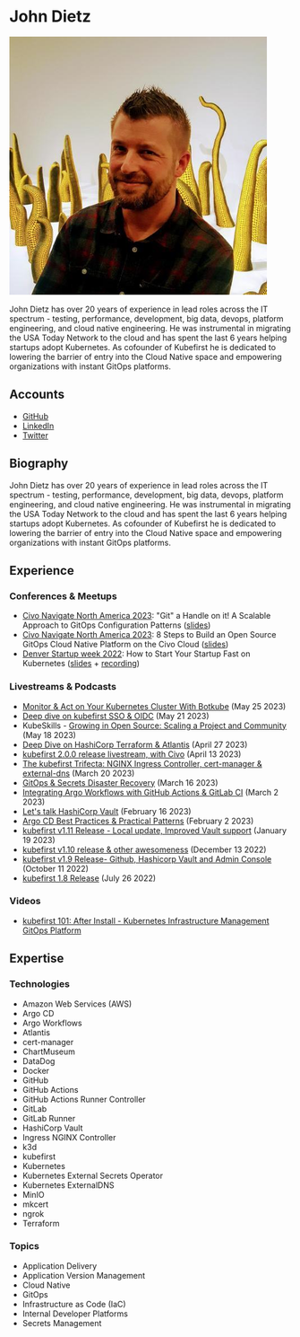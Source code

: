 # John Dietz

![John Dietz smiling](../pictures/john.jpeg)

John Dietz has over 20 years of experience in lead roles across the IT spectrum - testing, performance, development, big data, devops, platform engineering, and cloud native engineering. He was instrumental in migrating the USA Today Network to the cloud and has spent the last 6 years helping startups adopt Kubernetes. As cofounder of Kubefirst he is dedicated to lowering the barrier of entry into the Cloud Native space and empowering organizations with instant GitOps platforms.

## Accounts

- [GitHub](https://github.com/johndietz)
- [LinkedIn](https://www.linkedin.com/in/jd-k8s/)
- [Twitter](https://twitter.com/vitamindietz)

## Biography

John Dietz has over 20 years of experience in lead roles across the IT spectrum - testing, performance, development, big data, devops, platform engineering, and cloud native engineering. He was instrumental in migrating the USA Today Network to the cloud and has spent the last 6 years helping startups adopt Kubernetes. As cofounder of Kubefirst he is dedicated to lowering the barrier of entry into the Cloud Native space and empowering organizations with instant GitOps platforms.

## Experience

### Conferences & Meetups

- [Civo Navigate North America 2023](https://www.civo.com/navigate/north-america-2023): "Git" a Handle on it! A Scalable Approach to GitOps Configuration Patterns ([slides](../slides/Civo%20Navigate%20North%20America%202023%20-%20Git%20a%20Handle%20on%20it%2C%20A%20Scalable%20Approach%20to%20GitOps%20Configuration%20Patterns.pdf))
- [Civo Navigate North America 2023](https://www.civo.com/navigate/north-america-2023): 8 Steps to Build an Open Source GitOps Cloud Native Platform on the Civo Cloud ([slides](../slides/Civo%20Navigate%20North%20America%202023%20-%208%20Steps%20to%20Build%20an%20Open%20Source%20GitOps%20Cloud%20Native%20Platform%20on%20the%20Civo%20Cloud.pdf))
- [Denver Startup week 2022](https://www.denverstartupweek.org): How to Start Your Startup Fast on Kubernetes ([slides](../slides/Denver%20Startup%20week%202022%20-%20How%20to%20Start%20Your%20Startup%20Fast%20on%20Kubernetes.pdf) + [recording](https://www.youtube.com/watch?v=3phL4mjN-Rw))

### Livestreams & Podcasts

- [Monitor & Act on Your Kubernetes Cluster With Botkube](https://www.youtube.com/watch?v=RLmU472lync) (May 25 2023)
- [Deep dive on kubefirst SSO & OIDC](https://www.youtube.com/watch?v=lmrHHrM2Jts) (May 21 2023)
- KubeSkills - [Growing in Open Source: Scaling a Project and Community](https://www.youtube.com/watch?v=NMZxuazgaRM) (May 18 2023)
- [Deep Dive on HashiCorp Terraform & Atlantis](https://www.youtube.com/watch?v=g-9_dQUzN4o) (April 27 2023)
- [kubefirst 2.0.0 release livestream, with Civo](https://www.youtube.com/watch?v=l0MRtWbbiDk) (April 13 2023)
- [The kubefirst Trifecta: NGINX Ingress Controller, cert-manager & external-dns](https://www.youtube.com/watch?v=o6dt-2Dp1xE) (March 20 2023)
- [GitOps & Secrets Disaster Recovery](https://www.youtube.com/watch?v=7pt2P8Pv8a4) (March 16 2023)
- [Integrating Argo Workflows with GitHub Actions & GitLab CI](https://www.youtube.com/watch?v=4VrgjdlpCmo) (March 2 2023)
- [Let's talk HashiCorp Vault](https://www.youtube.com/watch?v=vczxh0SH5Hk) (February 16 2023)
- [Argo CD Best Practices & Practical Patterns](https://www.youtube.com/watch?v=CJQBtDYA_44) (February 2 2023)
- [kubefirst v1.11 Release - Local update, Improved Vault support](https://www.youtube.com/watch?v=dnb8PkstC0Y) (January 19 2023)
- [kubefirst v1.10 release & other awesomeness](https://www.youtube.com/watch?v=cjbWbyWCI4Q) (December 13 2022)
- [kubefirst v1.9 Release- Github, Hashicorp Vault and Admin Console](https://www.youtube.com/watch?v=6OwLwN_G9D0) (October 11 2022)
- [kubefirst 1.8 Release](https://www.youtube.com/watch?v=2sFdz21JQ7c) (July 26 2022)

### Videos

- [kubefirst 101: After Install - Kubernetes Infrastructure Management GitOps Platform](https://www.youtube.com/watch?v=KEUOaNMUqOM)

## Expertise

### Technologies

- Amazon Web Services (AWS)
- Argo CD
- Argo Workflows
- Atlantis
- cert-manager
- ChartMuseum
- DataDog
- Docker
- GitHub
- GitHub Actions
- GitHub Actions Runner Controller
- GitLab
- GitLab Runner
- HashiCorp Vault
- Ingress NGINX Controller
- k3d
- kubefirst
- Kubernetes
- Kubernetes External Secrets Operator
- Kubernetes ExternalDNS
- MinIO
- mkcert
- ngrok
- Terraform

### Topics

- Application Delivery
- Application Version Management
- Cloud Native
- GitOps
- Infrastructure as Code (IaC)
- Internal Developer Platforms
- Secrets Management
